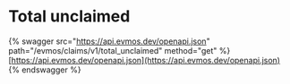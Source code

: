 # Total unclaimed

{% swagger src="https://api.evmos.dev/openapi.json" path="/evmos/claims/v1/total_unclaimed" method="get" %}
[https://api.evmos.dev/openapi.json](https://api.evmos.dev/openapi.json)
{% endswagger %}
